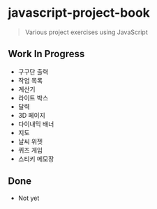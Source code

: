 # javascript-project-book
> Various project exercises using JavaScript

## Work In Progress
- 구구단 출력
- 작업 목록
- 계산기
- 라이트 박스
- 달력
- 3D 페이지
- 다이내믹 배너
- 지도
- 날씨 위젯
- 퀴즈 게임
- 스티키 메모장

## Done
- Not yet